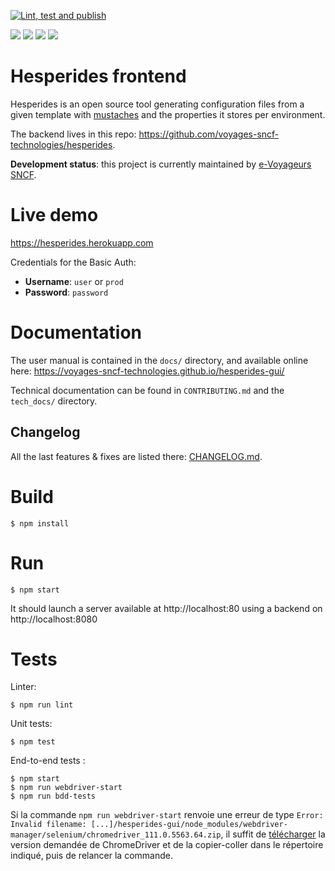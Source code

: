 [![Lint, test and publish](https://github.com/voyages-sncf-technologies/hesperides-gui/workflows/Lint,%20test%20and%20publish/badge.svg)](https://github.com/voyages-sncf-technologies/hesperides-gui/actions?query=branch%3Amaster)

[![](https://img.shields.io/badge/PRs-welcome-brightgreen.svg?style=flat)](http://makeapullrequest.com)
[![](https://img.shields.io/github/issues/voyages-sncf-technologies/hesperides-gui.svg)](https://github.com/voyages-sncf-technologies/hesperides-gui/issues)
[![](https://img.shields.io/github/contributors/voyages-sncf-technologies/hesperides-gui.svg)](https://img.shields.io/github/contributors/voyages-sncf-technologies/hesperides-gui.svg)
[![](https://img.shields.io/badge/License-GPL%20v3-blue.svg)](https://www.gnu.org/licenses/gpl-3.0)

Hesperides frontend
===================

Hesperides is an open source tool generating configuration files from a given template with [mustaches](https://mustache.github.io)
and the properties it stores per environment.

The backend lives in this repo: <https://github.com/voyages-sncf-technologies/hesperides>.

**Development status**: this project is currently maintained by [e-Voyageurs SNCF](https://fr.wikipedia.org/wiki/E.Voyageurs_SNCF).


Live demo
=========
<https://hesperides.herokuapp.com>

Credentials for the Basic Auth:

* **Username**: `user` or `prod`
* **Password**: `password`


Documentation
=============

The user manual is contained in the `docs/` directory,
and available online here: <https://voyages-sncf-technologies.github.io/hesperides-gui/>

Technical documentation can be found in `CONTRIBUTING.md` and the `tech_docs/` directory.

Changelog
---------
All the last features & fixes are listed there: [CHANGELOG.md](https://github.com/voyages-sncf-technologies/hesperides-gui/blob/master/CHANGELOG.md).

Build
=====

```shell
$ npm install
```

Run
===

```shell
$ npm start
```

It should launch a server available at http://localhost:80 using a backend on http://localhost:8080

Tests
=====

Linter:
```shell
$ npm run lint
```

Unit tests:
```shell
$ npm test
```

End-to-end tests :

```shell
$ npm start
$ npm run webdriver-start
$ npm run bdd-tests
```

Si la commande `npm run webdriver-start` renvoie une erreur de
type `Error: Invalid filename: [...]/hesperides-gui/node_modules/webdriver-manager/selenium/chromedriver_111.0.5563.64.zip`,
il suffit de [télécharger](https://chromedriver.chromium.org/downloads) la version demandée de ChromeDriver et de la
copier-coller dans le répertoire indiqué, puis de relancer la commande.

